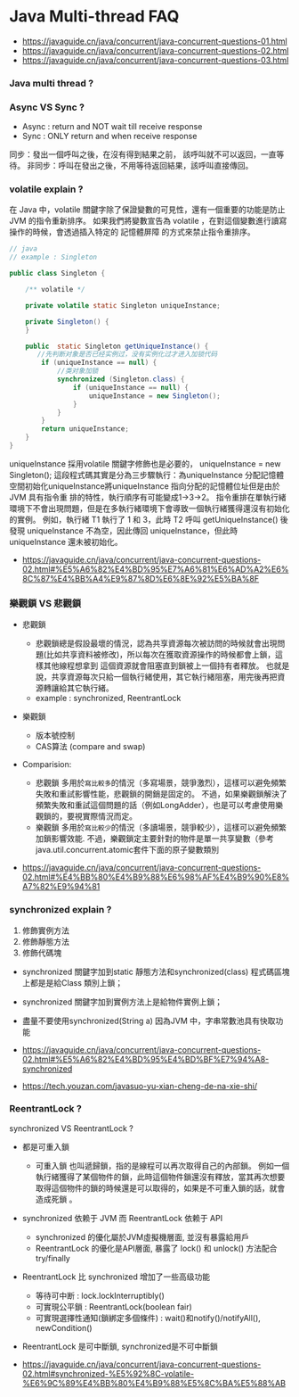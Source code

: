 # Java Multi-thread FAQ

- https://javaguide.cn/java/concurrent/java-concurrent-questions-01.html
- https://javaguide.cn/java/concurrent/java-concurrent-questions-02.html
- https://javaguide.cn/java/concurrent/java-concurrent-questions-03.html

### Java multi thread ?

### Async VS Sync ?

- Async : return and NOT wait till receive response
- Sync : ONLY return and when receive response

同步：發出一個呼叫之後，在沒有得到結果之前， 該呼叫就不可以返回，一直等待。
非同步：呼叫在發出之後，不用等待返回結果，該呼叫直接傳回。


### volatile explain ?

在 Java 中，volatile 關鍵字除了保證變數的可見性，還有一個重要的功能是防止 JVM 的指令重新排序。 如果我們將變數宣告為 volatile ，在對這個變數進行讀寫操作的時候，會透過插入特定的 記憶體屏障 的方式來禁止指令重排序。

```java
// java
// example : Singleton

public class Singleton {

	/** volatile */

    private volatile static Singleton uniqueInstance;

    private Singleton() {
    }

    public  static Singleton getUniqueInstance() {
       //先判断对象是否已经实例过，没有实例化过才进入加锁代码
        if (uniqueInstance == null) {
            //类对象加锁
            synchronized (Singleton.class) {
                if (uniqueInstance == null) {
                    uniqueInstance = new Singleton();
                }
            }
        }
        return uniqueInstance;
    }
}
```


uniqueInstance 採用volatile 關鍵字修飾也是必要的， uniqueInstance = new Singleton(); 這段程式碼其實是分為三步驟執行：為uniqueInstance 分配記憶體空間初始化uniqueInstance將uniqueInstance 指向分配的記憶體位址但是由於JVM 具有指令重 排的特性，執行順序有可能變成1->3->2。 指令重排在單執行緒環境下不會出現問題，但是在多執行緒環境下會導致一個執行緒獲得還沒有初始化的實例。 例如，執行緒 T1 執行了 1 和 3，此時 T2 呼叫 getUniqueInstance() 後發現 uniqueInstance 不為空，因此傳回 uniqueInstance，但此時 uniqueInstance 還未被初始化。


- https://javaguide.cn/java/concurrent/java-concurrent-questions-02.html#%E5%A6%82%E4%BD%95%E7%A6%81%E6%AD%A2%E6%8C%87%E4%BB%A4%E9%87%8D%E6%8E%92%E5%BA%8F


### 樂觀鎖 VS 悲觀鎖

- 悲觀鎖
	- 悲觀鎖總是假設最壞的情況，認為共享資源每次被訪問的時候就會出現問題(比如共享資料被修改)，所以每次在獲取資源操作的時候都會上鎖，這樣其他線程想拿到 這個資源就會阻塞直到鎖被上一個持有者釋放。 也就是說，共享資源每次只給一個執行緒使用，其它執行緒阻塞，用完後再把資源轉讓給其它執行緒。
	- example : synchronized, ReentrantLock

- 樂觀鎖
	- 版本號控制
	- CAS算法 (compare and swap)

- Comparision:
	- 悲觀鎖 多用於`寫比較多`的情況（多寫場景，競爭激烈），這樣可以避免頻繁失敗和重試影響性能，悲觀鎖的開銷是固定的。 不過，如果樂觀鎖解決了頻繁失敗和重試這個問題的話（例如LongAdder），也是可以考慮使用樂觀鎖的，要視實際情況而定。 
	- 樂觀鎖 多用於`寫比較少`的情況（多讀場景，競爭較少），這樣可以避免頻繁加鎖影響效能. 不過，樂觀鎖定主要針對的物件是單一共享變數（參考java.util.concurrent.atomic套件下面的原子變數類別

- https://javaguide.cn/java/concurrent/java-concurrent-questions-02.html#%E4%BB%80%E4%B9%88%E6%98%AF%E4%B9%90%E8%A7%82%E9%94%81


### synchronized explain ?

1. 修飾實例方法
2. 修飾靜態方法
3. 修飾代碼塊

- synchronized 關鍵字加到static 靜態方法和synchronized(class) 程式碼區塊上都是是給Class 類別上鎖；
- synchronized 關鍵字加到實例方法上是給物件實例上鎖；
- 盡量不要使用synchronized(String a) 因為JVM 中，字串常數池具有快取功能

- https://javaguide.cn/java/concurrent/java-concurrent-questions-02.html#%E5%A6%82%E4%BD%95%E4%BD%BF%E7%94%A8-synchronized
- https://tech.youzan.com/javasuo-yu-xian-cheng-de-na-xie-shi/


### ReentrantLock ?

synchronized VS ReentrantLock ?

- 都是可重入鎖
	- 可重入鎖 也叫遞歸鎖，指的是線程可以再次取得自己的內部鎖。 例如一個執行緒獲得了某個物件的鎖，此時這個物件鎖還沒有釋放，當其再次想要取得這個物件的鎖的時候還是可以取得的，如果是不可重入鎖的話，就會造成死鎖 。
- synchronized 依赖于 JVM 而 ReentrantLock 依赖于 API
	- synchronized 的優化屬於JVM虛擬機層面, 並沒有暴露給用戶
	- ReentrantLock 的優化是API層面, 暴露了 lock() 和 unlock() 方法配合 try/finally
- ReentrantLock 比 synchronized 增加了一些高级功能
	- 等待可中断 : lock.lockInterruptibly()
	- 可實現公平鎖 : ReentrantLock(boolean fair)
	- 可實現選擇性通知(鎖綁定多個條件) : wait()和notify()/notifyAll(), newCondition()
- ReentrantLock 是可中斷鎖, synchronized是不可中斷鎖

- https://javaguide.cn/java/concurrent/java-concurrent-questions-02.html#synchronized-%E5%92%8C-volatile-%E6%9C%89%E4%BB%80%E4%B9%88%E5%8C%BA%E5%88%AB